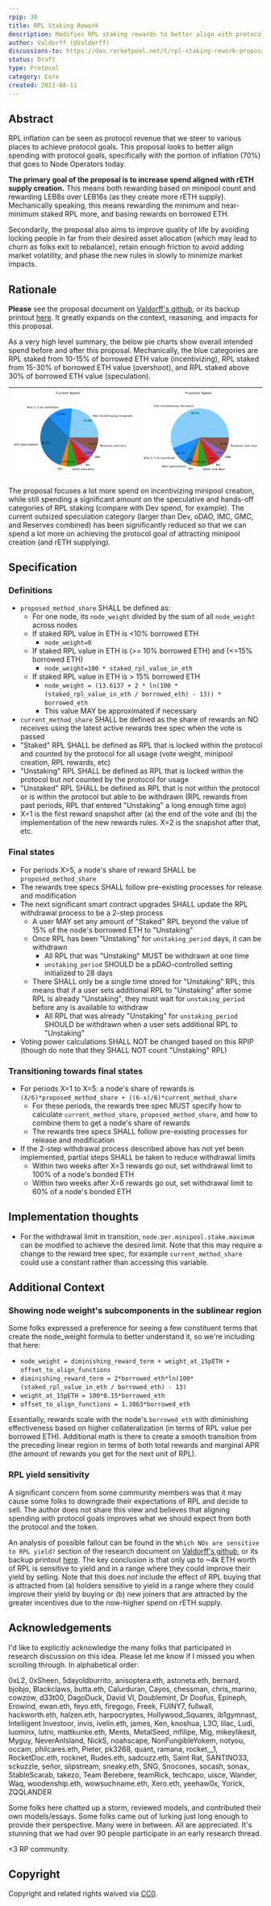 ```yaml
---
rpip: 30
title: RPL Staking Rework
description: Modifies RPL staking rewards to better align with protocol goals
author: Valdorff (@Valdorff)
discussions-to: https://dao.rocketpool.net/t/rpl-staking-rework-proposal/2090
status: Draft
type: Protocol
category: Core
created: 2023-08-11
---
```


## Abstract
RPL inflation can be seen as protocol revenue that we steer to various places to achieve protocol
goals. This proposal looks to better align spending with protocol goals, specifically with the
portion of inflation (70%) that goes to Node Operators today.

**The primary goal of the proposal is to increase spend aligned with rETH supply creation.** This
means both rewarding based on minipool count and rewarding LEB8s over LEB16s (as they create more
rETH supply). Mechanically speaking, this means rewarding the minimum and near-minimum staked RPL
more, and basing rewards on borrowed ETH.

Secondarily, the proposal also aims to improve quality of life by avoiding locking people in far
from their desired asset allocation (which may lead to churn as folks exit to rebalance), retain
enough friction to avoid adding market volatility, and phase the new rules in slowly to minimize
market impacts.

## Rationale
**Please** see the proposal document on
[Valdorff's github](https://github.com/Valdorff/rp-thoughts/tree/main/rpl_staking), or its backup
printout [here](../assets/rpip-draft/rpl_staking_readme.pdf). It greatly expands on the context, 
reasoning, and impacts for this proposal.

As a very high level summary, the below pie charts show overall intended spend before and after this
proposal. Mechanically, the blue categories are RPL staked from 10-15% of borrowed ETH value
(incentivizing), RPL staked from 15-30% of borrowed ETH value (overshoot), and RPL staked above 30%
of borrowed ETH value (speculation).

| ![image](../assets/rpip-draft/overall_spend_pie_curr.png) | ![image](../assets/rpip-draft/overall_spend_pie_prop.png) |
|:---------------------------------------------------------:|:-------------------------------------:|

The proposal focuses a lot more spend on incentivizing minipool creation, while still spending a
significant amount on the speculative and hands-off categories of RPL staking (compare with Dev
spend, for example). The current outsized speculation category (larger than Dev, oDAO, IMC, GMC,
and Reserves combined) has been significantly reduced so that we can spend a lot more on achieving
the protocol goal of attracting minipool creation (and rETH supplying).

## Specification

### Definitions
- `proposed_method_share` SHALL be defined as:
  - For one node, its `node_weight` divided by the sum of all `node_weight` across nodes
  - If staked RPL value in ETH is <10% borrowed ETH
    - `node_weight=0`
  - If staked RPL value in ETH is (>= 10% borrowed ETH) and (<=15% borrowed ETH)
    - `node_weight=100 * staked_rpl_value_in_eth`
  - If staked RPL value in ETH is > 15% borrowed ETH
    - `node_weight = (13.6137 + 2 * ln(100 * (staked_rpl_value_in_eth / borrowed_eth) - 13)) * borrowed_eth`
    - This value MAY be approximated if necessary
- `current_method_share` SHALL be defined as the share of rewards an NO receives using the latest
  active rewards tree spec when the vote is passed
- "Staked" RPL SHALL be defined as RPL that is locked within the protocol and counted by the
  protocol for all usage (vote weight, minipool creation, RPL rewards, etc)
- "Unstaking" RPL SHALL be defined as RPL that is locked within the protocol but _not_ counted by
  the protocol for usage
- "Unstaked" RPL SHALL be defined as RPL that is not within the protocol or is within the protocol
  but able to be withdrawn (RPL rewards from past periods, RPL that entered "Unstaking" a long
  enough time ago)
- X=1 is the first reward snapshot after (a) the end of the vote and (b) the
implementation of the new rewards rules. X=2 is the snapshot after that, etc.

### Final states
- For periods X>5, a node's share of reward SHALL be `proposed_method_share`
- The rewards tree specs SHALL follow pre-existing processes for release and modification
- The next significant smart contract upgrades SHALL update the RPL withdrawal process to be a
  2-step process
  - A user MAY set any amount of "Staked" RPL beyond the value of 15% of the node's borrowed ETH to
    "Unstaking"
  - Once RPL has been "Unstaking" for `unstaking_period` days, it can be withdrawn
    - All RPL that was "Unstaking" MUST be withdrawn at one time
    - `unstaking_period` SHOULD be a pDAO-controlled setting initialized to 28 days
  - There SHALL only be a single time stored for "Unstaking" RPL; this means that if a user sets
    additional RPL to "Unstaking" after some RPL is already "Unstaking", they must wait for
    `unstaking_period` before any is available to withdraw
    - All RPL that was already "Unstaking" for `unstaking_period` SHOULD be withdrawn when a user
      sets additional RPL to "Unstaking"
- Voting power calculations SHALL NOT be changed based on this RPIP (though do note that they SHALL
  NOT count "Unstaking" RPL)

### Transitioning towards final states
- For periods X=1 to X=5: a node's share of rewards is `(X/6)*proposed_method_share + ((6-x)/6)*current_method_share`
  - For these periods, the rewards tree spec MUST specify how to calculate `current_method_share`,
    `proposed_method_share`, and how to combine them to get a node's share of rewards
  - The rewards tree specs SHALL follow pre-existing processes for release and modification
- If the 2-step withdrawal process described above has not yet been implemented, partial steps SHALL
  be taken to reduce withdrawal limits
  - Within two weeks after X=3 rewards go out, set withdrawal limit to 100% of a node's bonded ETH
  - Within two weeks after X=6 rewards go out, set withdrawal limit to 60% of a node's bonded ETH

## Implementation thoughts
- For the withdrawal limit in transition, `node.per.minipool.stake.maximum` can be modified to
  achieve the desired limit. Note that this may require a change to the reward tree spec, for
  example `current_method_share` could use a constant rather than accessing this variable.

## Additional Context

### Showing node weight's subcomponents in the sublinear region
Some folks expressed a preference for seeing a few constituent terms that create the node_weight
formula to better understand it, so we're including that here:
- `node_weight = diminishing_reward_term + weight_at_15pETH + offset_to_align_functions`
- `diminishing_reward_term = 2*borrowed_eth*ln(100*(staked_rpl_value_in_eth / borrowed_eth) - 13)`
- `weight_at_15pETH = 100*0.15*borrowed_eth`
- `offset_to_align_functions = 1.3863*borrowed_eth`

Essentially, rewards scale with the node's `borrowed_eth` with diminishing effectiveness based on
higher collateralization (in terms of RPL value per borrowed ETH). Additional math is there to
create a smooth transition from the preceding linear region in terms of both total rewards and
marginal APR (the amount of rewards you get for the next unit of RPL).

### RPL yield sensitivity
A significant concern from some community members was that it may cause some folks to downgrade
their expectations of RPL and decide to sell. The author does not share this view and believes that
aligning spending with protocol goals improves what we should expect from both the protocol and the
token.

An analysis of possible fallout can be found in the `Which NOs are sensitive to RPL yield?` section
of the research document on
[Valdorff's github](https://github.com/Valdorff/rp-thoughts/blob/main/rpl_staking/research.md), or
its backup printout [here](../assets/rpip-draft/rpl_staking_research.pdf). The key conclusion is
that only up to ~4k ETH worth of RPL is sensitive to yield and in a range where they could improve
their yield by selling. Note that this does _not_ include the effect of RPL buying that is attracted
from (a) holders sensitive to yield in a range where they could improve their yield by buying or (b)
new joiners that are attracted by the greater incentives due to the now-higher spend on rETH supply.


## Acknowledgements
I'd like to explicitly acknowledge the many folks that participated in research discussion on this
idea. Please let me know if I missed you when scrolling through. In alphabetical order:

0xL2, 0xSheen, 5dayoldburrito, anisoptera.eth, astoneta.eth, bernard, bjobjo, Blackclaws, butta.eth,
Calurduran, Cayos, chessman, chris_marino, cowzow, d33t00, DagoDuck, David VI, Doublemint,
Dr Doofus, Epineph, Erowind, ewan.eth, feyo.eth, firegogo, Freek, FUINY7, fullwall, hackworth.eth,
halzen.eth, harpocryptes, Hollywood_Squares, ib1gymnast, Intelligent Investoor, invis, ivelin.eth,
james, Ken, knoshua, L3O, lilac, Ludi, luominx, lutro, mattkunke.eth, Ments, MetalSeed, mfilipe,
Mig, mikeylikesit, Myguy, NeverAnIsland, NickS, noahscape, NonFungibleYokem, notyou, occam,
philcares.eth, Pieter, pk3268, quant, ramana, rocket__1, RocketDoc.eth, rocknet, Rudes.eth,
sadcuzz.eth, Saint Rat, SANTINO33, sckuzzle, señor, slipstream, sneaky.eth, SNG, Snocones, socash,
sonax, StableScarab, takezo, Team Berebere, teamRick, techcapo, uisce, Wander, Waq, woodenship.eth,
wowsuchname.eth, Xero.eth, yeehaw0x, Yorick, ZQQLANDER

Some folks here chatted up a storm, reviewed models, and contributed their own models/essays. Some
folks came out of lurking just long enough to provide their perspective. Many were in between. All
are appreciated. It's stunning that we had over 90 people participate in an early research thread.

<3 RP community.

## Copyright

Copyright and related rights waived via [CC0](https://creativecommons.org/publicdomain/zero/1.0/).
